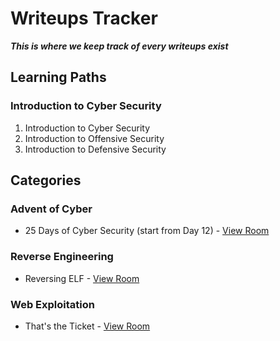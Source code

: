 # Writeups Tracker

***This is where we keep track of every writeups exist***

## Learning Paths

### Introduction to Cyber Security
1. Introduction to Cyber Security
2. Introduction to Offensive Security
3. Introduction to Defensive Security

## Categories

### Advent of Cyber
* 25 Days of Cyber Security (start from Day 12) - [View Room](LearnCyberIn25Days)

### Reverse Engineering
* Reversing ELF - [View Room](reverselfiles)

### Web Exploitation
* That's the Ticket - [View Room](thatstheticket)